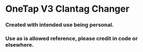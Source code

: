 # OneTap V3 Clantag Changer
### Created with intended use being personal.
### Use as is allowed reference, please credit in code or elsewhere.
